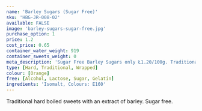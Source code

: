 ```yaml
---
name: 'Barley Sugars (Sugar Free)'
sku: 'HBG-JR-008-02'
available: FALSE
image: 'barley-sugars-sugar-free.jpg'
purchase_option: 1
price: 1.2
cost_price: 0.65
container_water_weight: 919
container_sweets_weight: 0
meta_description: 'Sugar Free Barley Sugars only Ł1.20/100g. Traditional sweets and more at Humbugs Confectionery Store. Specialists in satisfying your sweet tooth!'
type: [Hard, Traditional, Wrapped]
colour: [Orange]
free: [Alcohol, Lactose, Sugar, Gelatin]
ingredients: 'Isomalt, Colours: E160'
---
```

Traditional hard boiled sweets with an extract of barley. Sugar free.
